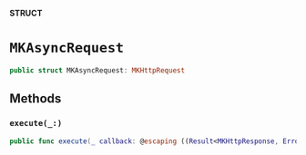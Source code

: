 **STRUCT**

# `MKAsyncRequest`

```swift
public struct MKAsyncRequest: MKHttpRequest
```

## Methods
### `execute(_:)`

```swift
public func execute(_ callback: @escaping ((Result<MKHttpResponse, Error>) -> Void))
```
